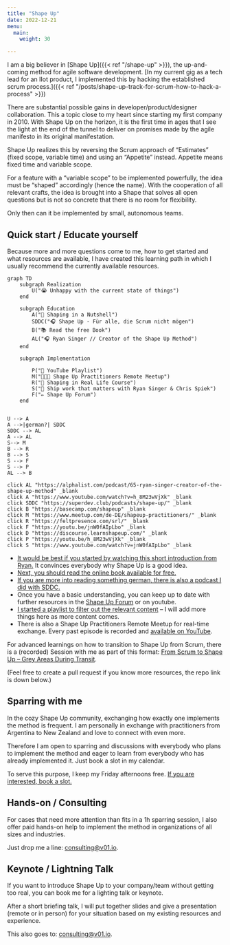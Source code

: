 ```yaml
---
title: "Shape Up"
date: 2022-12-21
menu:
  main:
    weight: 30

---
```


I am a big believer in [Shape Up]({{< ref "/shape-up" >}}), the up-and-coming method for agile software development. [In my current gig as a tech lead for an IIot product, I implemented this by hacking the established scrum process.]({{< ref "/posts/shape-up-track-for-scrum-how-to-hack-a-process" >}})

There are substantial possible gains in developer/product/designer collaboration. This a topic close to my heart since starting my first company in 2010. With Shape Up on the horizon, it is the first time in ages that I see the light at the end of the tunnel to deliver on promises made by the agile manifesto in its original manifestation.

Shape Up realizes this by reversing the Scrum approach of “Estimates” (fixed scope, variable time) and using an “Appetite” instead. Appetite means fixed time and variable scope.

For a feature with a “variable scope” to be implemented powerfully, the idea must be “shaped” accordingly (hence the name). With the cooperation of all relevant crafts, the idea is brought into a Shape that solves all open questions but is not so concrete that there is no room for flexibility.

Only then can it be implemented by small, autonomous teams.

## Quick start / Educate yourself

Because more and more questions come to me, how to get started and what resources are available, I have created this learning path in which I usually recommend the currently available resources.

```mermaid
graph TD
    subgraph Realization
        U("😭 Unhappy with the current state of things")
    end

    subgraph Education
        A("🍿 Shaping in a Nutshell")
        SDDC("🎧 Shape Up - Für alle, die Scrum nicht mögen")
        B("📚 Read the free Book")
        AL("🎧 Ryan Singer // Creator of the Shape Up Method")
    end

    subgraph Implementation

        P("🍿 YouTube Playlist")
        M("🧑🏻‍💻 Shape Up Practitioners Remote Meetup")
        R("🤙 Shaping in Real Life Course")
        S("🍿 Ship work that matters with Ryan Singer & Chris Spiek")
        F("✏️ Shape Up Forum")
    end


U --> A
A -->|german?| SDDC
SDDC --> AL
A --> AL
S--> M
B --> R
B --> S
S --> F
S --> P
AL --> B

click AL "https://alphalist.com/podcast/65-ryan-singer-creator-of-the-shape-up-method" _blank
click A "https://www.youtube.com/watch?v=h_8M23wVjXk" _blank
click SDDC "https://superdev.club/podcasts/shape-up/" _blank
click B "https://basecamp.com/shapeup" _blank
click M "https://www.meetup.com/de-DE/shapeup-practitioners/" _blank
click R "https://feltpresence.com/srl/" _blank
click F "https://youtu.be/jnW0fAIpLbo" _blank
click D "https://discourse.learnshapeup.com/" _blank
click P "https://youtu.be/h_8M23wVjXk" _blank
click S "https://www.youtube.com/watch?v=jnW0fAIpLbo" _blank
```

- [It would be best if you started by watching this short introduction from Ryan.][3] It convinces everybody why Shape Up is a good idea.
- [Next, you should read the online book available for free.][4]
- [If you are more into reading something german, there is also a podcast I did with SDDC.][5]
- Once you have a basic understanding, you can keep up to date with further resources in the [Shape Up Forum][6] or on youtube.
- [I started a playlist to filter out the relevant content][7] – I will add more things here as more content comes.
- There is also a Shape Up Practitioners Remote Meetup for real-time exchange. Every past episode is recorded and [available on YouTube][8].

For advanced learnings on how to transition to Shape Up from Scrum, there is a (recorded) Session with me as part of this format: [From Scrum to Shape Up – Grey Areas During Transit][9].

(Feel free to create a pull request if you know more resources, the repo link is down below.)

## Sparring with me

In the cozy Shape Up community, exchanging how exactly one implements the method is frequent. I am personally in exchange with practitioners from Argentina to New Zealand and love to connect with even more.

Therefore I am open to sparring and discussions with everybody who plans to implement the method and eager to learn from everybody who has already implemented it. Just book a slot in my calendar.

To serve this purpose, I keep my Friday afternoons free. [If you are interested, book a slot.][11]

## Hands-on / Consulting

For cases that need more attention than fits in a 1h sparring session, I also offer paid hands-on help to implement the method in organizations of all sizes and industries.

Just drop me a line: [consulting@v01.io][12].

## Keynote / Lightning Talk

If you want to introduce Shape Up to your company/team without getting too real, you can book me for a lighting talk or keynote.

After a short briefing talk, I will put together slides and give a presentation (remote or in person) for your situation based on my existing resources and experience.

This also goes to: [consulting@v01.io][13].

[3]: https://youtu.be/h_8M23wVjXk
[4]: https://basecamp.com/shapeup
[5]: https://superdev.club/podcasts/shape-up/
[6]: https://discourse.learnshapeup.com/
[7]: https://www.youtube.com/watch?v=h_8M23wVjXk&list=PLh2qZ3Zp-Xw2Q-H3lSjkEPhBYzvkDt6mY
[8]: https://www.youtube.com/channel/UCmIlKaQFptBeYmVcybA7yaw
[9]: https://www.meetup.com/shapeup-practitioners/events/289874608/
[10]: https://github.com/klausbreyer/shapeup-learning-path
[11]: https://calendly.com/v01_io/shape_up
[12]: mailto:consulting@v01.io?subject=shapeup-handson
[13]: mailto:consulting@v01.io?subject=shapeup-keynote
